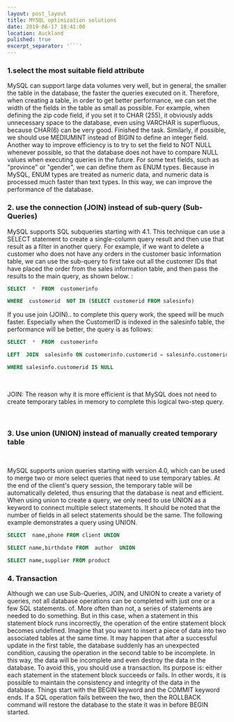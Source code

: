 ```yaml
---
layout: post_layout
title: MYSQL optimization solutions
date: 2019-06-17 18:41:00
location: Auckland
pulished: true
excerpt_separator: '```'
---
```


### 1\.select the most suitable field attribute

MySQL can support large data volumes very well, but in general, the smaller the table in the database, the faster the queries executed on it. Therefore, when creating a table, in order to get better performance, we can set the width of the fields in the table as small as possible. For example, when defining the zip code field, if you set it to CHAR (255), it obviously adds unnecessary space to the database, even using VARCHAR is superfluous, because CHAR(6) can be very good. Finished the task. Similarly, if possible, we should use MEDIUMINT instead of BIGIN to define an integer field. Another way to improve efficiency is to try to set the field to NOT NULL whenever possible, so that the database does not have to compare NULL values ​​when executing queries in the future. For some text fields, such as "province" or "gender", we can define them as ENUM types. Because in MySQL, ENUM types are treated as numeric data, and numeric data is processed much faster than text types. In this way, we can improve the performance of the database.

### 2\. use the connection (JOIN) instead of sub-query (Sub-Queries)

MySQL supports SQL subqueries starting with 4.1. This technique can use a SELECT statement to create a single-column query result and then use that result as a filter in another query. For example, if we want to delete a customer who does not have any orders in the customer basic information table, we can use the sub-query to first take out all the customer IDs that have placed the order from the sales information table, and then pass the results to the main query, as shown below. :

~~~sql
SELECT  *  FROM  customerinfo

WHERE  customerid  NOT IN (SELECT customerid FROM salesinfo)
~~~

If you use join (JOIN).. to complete this query work, the speed will be much faster. Especially when the CustomerID is indexed in the salesinfo table, the performance will be better, the query is as follows:

~~~sql
SELECT  *  FROM  customerinfo

LEFT  JOIN  salesinfo ON customerinfo.customerid = salesinfo.customerid

WHERE salesinfo.customerid IS NULL
~~~

&nbsp;

JOIN: The reason why it is more efficient is that MySQL does not need to create temporary tables in memory to complete this logical two-step query.

&nbsp;

### 3\. Use union (UNION) instead of manually created temporary table

&nbsp;

MySQL supports union queries starting with version 4.0, which can be used to merge two or more select queries that need to use temporary tables. At the end of the client's query session, the temporary table will be automatically deleted, thus ensuring that the database is neat and efficient. When using union to create a query, we only need to use UNION as a keyword to connect multiple select statements. It should be noted that the number of fields in all select statements should be the same. The following example demonstrates a query using UNION.

~~~sql
SELECT  name,phone FROM client UNION

SELECT name,birthdate FROM  author  UNION

SELECT name,supplier FROM product
~~~

### 4\. Transaction

Although we can use Sub-Queries, JOIN, and UNION to create a variety of queries, not all database operations can be completed with just one or a few SQL statements. of. More often than not, a series of statements are needed to do something. But in this case, when a statement in this statement block runs incorrectly, the operation of the entire statement block becomes undefined. Imagine that you want to insert a piece of data into two associated tables at the same time. It may happen that after a successful update in the first table, the database suddenly has an unexpected condition, causing the operation in the second table to be incomplete. In this way, the data will be incomplete and even destroy the data in the database. To avoid this, you should use a transaction. Its purpose is: either each statement in the statement block succeeds or fails. In other words, it is possible to maintain the consistency and integrity of the data in the database. Things start with the BEGIN keyword and the COMMIT keyword ends. If a SQL operation fails between the two, then the ROLLBACK command will restore the database to the state it was in before BEGIN started.

&nbsp;